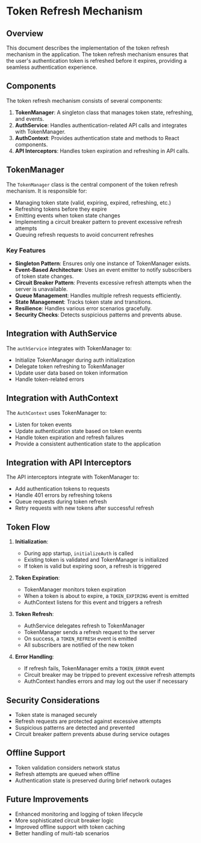 # Token Refresh Mechanism

## Overview

This document describes the implementation of the token refresh mechanism in the application. The token refresh mechanism ensures that the user's authentication token is refreshed before it expires, providing a seamless authentication experience.

## Components

The token refresh mechanism consists of several components:

1. **TokenManager**: A singleton class that manages token state, refreshing, and events.
2. **AuthService**: Handles authentication-related API calls and integrates with TokenManager.
3. **AuthContext**: Provides authentication state and methods to React components.
4. **API Interceptors**: Handles token expiration and refreshing in API calls.

## TokenManager

The `TokenManager` class is the central component of the token refresh mechanism. It is responsible for:

- Managing token state (valid, expiring, expired, refreshing, etc.)
- Refreshing tokens before they expire
- Emitting events when token state changes
- Implementing a circuit breaker pattern to prevent excessive refresh attempts
- Queuing refresh requests to avoid concurrent refreshes

### Key Features

- **Singleton Pattern**: Ensures only one instance of TokenManager exists.
- **Event-Based Architecture**: Uses an event emitter to notify subscribers of token state changes.
- **Circuit Breaker Pattern**: Prevents excessive refresh attempts when the server is unavailable.
- **Queue Management**: Handles multiple refresh requests efficiently.
- **State Management**: Tracks token state and transitions.
- **Resilience**: Handles various error scenarios gracefully.
- **Security Checks**: Detects suspicious patterns and prevents abuse.

## Integration with AuthService

The `authService` integrates with TokenManager to:

- Initialize TokenManager during auth initialization
- Delegate token refreshing to TokenManager
- Update user data based on token information
- Handle token-related errors

## Integration with AuthContext

The `AuthContext` uses TokenManager to:

- Listen for token events
- Update authentication state based on token events
- Handle token expiration and refresh failures
- Provide a consistent authentication state to the application

## Integration with API Interceptors

The API interceptors integrate with TokenManager to:

- Add authentication tokens to requests
- Handle 401 errors by refreshing tokens
- Queue requests during token refresh
- Retry requests with new tokens after successful refresh

## Token Flow

1. **Initialization**:
   - During app startup, `initializeAuth` is called
   - Existing token is validated and TokenManager is initialized
   - If token is valid but expiring soon, a refresh is triggered

2. **Token Expiration**:
   - TokenManager monitors token expiration
   - When a token is about to expire, a `TOKEN_EXPIRING` event is emitted
   - AuthContext listens for this event and triggers a refresh

3. **Token Refresh**:
   - AuthService delegates refresh to TokenManager
   - TokenManager sends a refresh request to the server
   - On success, a `TOKEN_REFRESH` event is emitted
   - All subscribers are notified of the new token

4. **Error Handling**:
   - If refresh fails, TokenManager emits a `TOKEN_ERROR` event
   - Circuit breaker may be tripped to prevent excessive refresh attempts
   - AuthContext handles errors and may log out the user if necessary

## Security Considerations

- Token state is managed securely
- Refresh requests are protected against excessive attempts
- Suspicious patterns are detected and prevented
- Circuit breaker pattern prevents abuse during service outages

## Offline Support

- Token validation considers network status
- Refresh attempts are queued when offline
- Authentication state is preserved during brief network outages

## Future Improvements

- Enhanced monitoring and logging of token lifecycle
- More sophisticated circuit breaker logic
- Improved offline support with token caching
- Better handling of multi-tab scenarios 